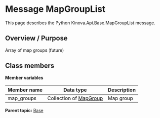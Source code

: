 # Message MapGroupList

This page describes the Python Kinova.Api.Base.MapGroupList message.

## Overview / Purpose

Array of map groups \(future\)

## Class members

 **Member variables** 

|Member name|Data type|Description|
|-----------|---------|-----------|
|map\_groups|Collection of [MapGroup](msg_Base_MapGroup.md#)|Map group|

**Parent topic:** [Base](../references/summary_Base.md)

